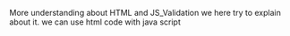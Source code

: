 More understanding about HTML and JS_Validation we here try to explain about it.
we can use html code with java script